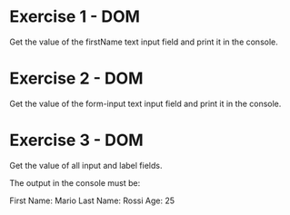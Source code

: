 # Exercise 1 - DOM

Get the value of the firstName text input field and print it in the console.

# Exercise 2 - DOM

Get the value of the form-input text input field and print it in the console.

# Exercise 3 - DOM

Get the value of all input and label fields.

The output in the console must be:

First Name: Mario
Last Name: Rossi
Age: 25

